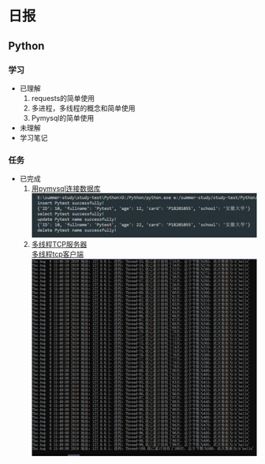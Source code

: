 # 日报
## Python
### 学习
* 已理解
    1. requests的简单使用
    2. 多进程，多线程的概念和简单使用
    3. Pymysql的简单使用
* 未理解
* 学习笔记  
    []()
### 任务
* 已完成
    1. [用pymysql连接数据库](http://49.4.68.29:5566/zhangxu1997/summer-test/blob/master/Python/practice/808/sqltest.py)  
    ![](https://github.com/zhangxu-ai/tupianku/blob/master/py-db2.PNG)
    2. [多线程TCP服务器](http://49.4.68.29:5566/zhangxu1997/summer-test/blob/master/Python/practice/808/multcpser.py)  
       [多线程tcp客户端](http://49.4.68.29:5566/zhangxu1997/summer-test/blob/master/Python/practice/808/multcpclt.py)    
       ![](https://github.com/zhangxu-ai/tupianku/blob/master/multcp.PNG)
    
